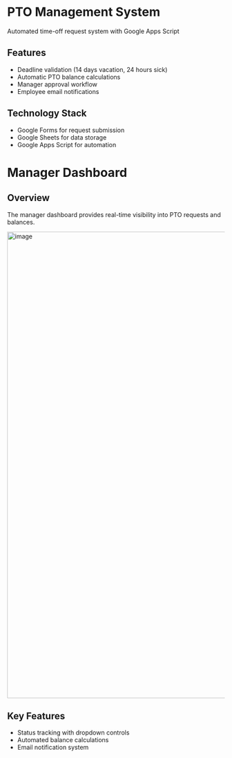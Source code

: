 
# PTO Management System

Automated time-off request system with Google Apps Script

## Features
- Deadline validation (14 days vacation, 24 hours sick)
- Automatic PTO balance calculations
- Manager approval workflow
- Employee email notifications

## Technology Stack
- Google Forms for request submission
- Google Sheets for data storage
- Google Apps Script for automation
# Manager Dashboard

## Overview
The manager dashboard provides real-time visibility into PTO requests and balances.

<img width="1920" height="1080" alt="image" src="https://github.com/user-attachments/assets/39e74884-c913-4ee7-a9b3-2614024a305d" />

## Key Features
- Status tracking with dropdown controls
- Automated balance calculations
- Email notification system

